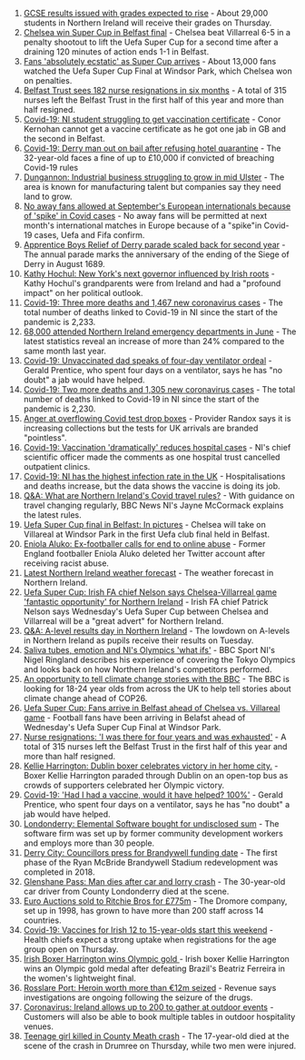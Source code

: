 1. [GCSE results issued with grades expected to rise](https://www.bbc.co.uk/news/uk-northern-ireland-58179094) - About 29,000 students in Northern Ireland will receive their grades on Thursday.
2. [Chelsea win Super Cup in Belfast final](https://www.bbc.co.uk/sport/football/58157867) - Chelsea beat Villarreal 6-5 in a penalty shootout to lift the Uefa Super Cup for a second time after a draining 120 minutes of action ends 1-1 in Belfast.
3. [Fans 'absolutely ecstatic' as Super Cup arrives](https://www.bbc.co.uk/news/uk-northern-ireland-58165296) - About 13,000 fans watched the Uefa Super Cup Final at Windsor Park, which Chelsea won on penalties.
4. [Belfast Trust sees 182 nurse resignations in six months](https://www.bbc.co.uk/news/uk-northern-ireland-58161936) - A total of 315 nurses left the Belfast Trust in the first half of this year and more than half resigned.
5. [Covid-19: NI student struggling to get vaccination certificate](https://www.bbc.co.uk/news/uk-northern-ireland-58180215) - Conor Kernohan cannot get a vaccine certificate as he got one jab in GB and the second in Belfast.
6. [Covid-19: Derry man out on bail after refusing hotel quarantine](https://www.bbc.co.uk/news/uk-northern-ireland-58176088) - The 32-year-old faces a fine of up to £10,000 if convicted of breaching Covid-19 rules
7. [Dungannon: Industrial business struggling to grow in mid Ulster](https://www.bbc.co.uk/news/uk-northern-ireland-58175158) - The area is known for manufacturing talent but companies say they need land to grow.
8. [No away fans allowed at September's European internationals because of 'spike' in Covid cases](https://www.bbc.co.uk/sport/football/58179312) - No away fans will be permitted at next month's international matches in Europe because of a "spike"in Covid-19 cases, Uefa and Fifa confirm.
9. [Apprentice Boys Relief of Derry parade scaled back for second year](https://www.bbc.co.uk/news/uk-northern-ireland-foyle-west-58173471) - The annual parade marks the anniversary of the ending of the Siege of Derry in August 1689.
10. [Kathy Hochul: New York's next governor influenced by Irish roots](https://www.bbc.co.uk/news/world-europe-58174022) - Kathy Hochul's grandparents were from Ireland and had a "profound impact" on her political outlook.
11. [Covid-19: Three more deaths and 1,467 new coronavirus cases](https://www.bbc.co.uk/news/uk-northern-ireland-58176079) - The total number of deaths linked to Covid-19 in NI since the start of the pandemic is 2,233.
12. [68,000 attended Northern Ireland emergency departments in June](https://www.bbc.co.uk/news/uk-northern-ireland-58170357) - The latest statistics reveal an increase of more than 24% compared to the same month last year.
13. [Covid-19: Unvaccinated dad speaks of four-day ventilator ordeal](https://www.bbc.co.uk/news/uk-northern-ireland-58157207) - Gerald Prentice, who spent four days on a ventilator, says he has "no doubt" a jab would have helped.
14. [Covid-19: Two more deaths and 1,305 new coronavirus cases](https://www.bbc.co.uk/news/uk-northern-ireland-58162340) - The total number of deaths linked to Covid-19 in NI since the start of the pandemic is 2,230.
15. [Anger at overflowing Covid test drop boxes](https://www.bbc.co.uk/news/business-58149951) - Provider Randox says it is increasing collections but the tests for UK arrivals are branded "pointless".
16. [Covid-19: Vaccination 'dramatically' reduces hospital cases](https://www.bbc.co.uk/news/uk-northern-ireland-58149815) - NI's chief scientific officer made the comments as one hospital trust cancelled outpatient clinics.
17. [Covid-19: NI has the highest infection rate in the UK](https://www.bbc.co.uk/news/world-europe-58124142) - Hospitalisations and deaths increase, but the data shows the vaccine is doing its job.
18. [Q&A: What are Northern Ireland's Covid travel rules?](https://www.bbc.co.uk/news/uk-northern-ireland-56833342) - With guidance on travel changing regularly, BBC News NI's Jayne McCormack explains the latest rules.
19. [Uefa Super Cup final in Belfast: In pictures](https://www.bbc.co.uk/news/uk-northern-ireland-58169351) - Chelsea will take on Villareal at Windsor Park in the first Uefa club final held in Belfast.
20. [Eniola Aluko: Ex-footballer calls for end to online abuse](https://www.bbc.co.uk/news/uk-northern-ireland-58170263) - Former England footballer Eniola Aluko deleted her Twitter account after receiving racist abuse.
21. [Latest Northern Ireland weather forecast](https://www.bbc.co.uk/news/uk-northern-ireland-26018439) - The weather forecast in Northern Ireland.
22. [Uefa Super Cup: Irish FA chief Nelson says Chelsea-Villarreal game 'fantastic opportunity' for Northern Ireland](https://www.bbc.co.uk/sport/football/58148737) - Irish FA chief Patrick Nelson says Wednesday's Uefa Super Cup between Chelsea and Villarreal will be a "great advert" for Northern Ireland.
23. [Q&A: A-level results day in Northern Ireland](https://www.bbc.co.uk/news/uk-northern-ireland-58146068) - The lowdown on A-levels in Northern Ireland as pupils receive their results on Tuesday.
24. [Saliva tubes, emotion and NI's Olympics 'what ifs'](https://www.bbc.co.uk/sport/olympics/58136029) - BBC Sport NI's Nigel Ringland describes his experience of covering the Tokyo Olympics and looks back on how Northern Ireland's competitors performed.
25. [An opportunity to tell climate change stories with the BBC](https://www.bbc.co.uk/news/science-environment-57921487) - The BBC is looking for 18-24 year olds from across the UK to help tell stories about climate change ahead of COP26.
26. [Uefa Super Cup: Fans arrive in Belfast ahead of Chelsea vs. Villareal game](https://www.bbc.co.uk/news/uk-northern-ireland-58174619) - Football fans have been arriving in Belafst ahead of Wednesday's Uefa Super Cup Final at Windsor Park.
27. [Nurse resignations: 'I was there for four years and was exhausted'](https://www.bbc.co.uk/news/uk-northern-ireland-58174615) - A total of 315 nurses left the Belfast Trust in the first half of this year and more than half resigned.
28. [Kellie Harrington: Dublin boxer celebrates victory in her home city.](https://www.bbc.co.uk/news/world-europe-58163895) - Boxer Kellie Harrington paraded through Dublin on an open-top bus as crowds of supporters celebrated her Olympic victory.
29. [Covid-19: 'Had I had a vaccine, would it have helped? 100%'](https://www.bbc.co.uk/news/uk-northern-ireland-58166288) - Gerald Prentice, who spent four days on a ventilator, says he has "no doubt" a jab would have helped.
30. [Londonderry: Elemental Software bought for undisclosed sum](https://www.bbc.co.uk/news/uk-northern-ireland-foyle-west-58173472) - The software firm was set up by former community development workers and employs more than 30 people.
31. [Derry City: Councillors press for Brandywell funding date](https://www.bbc.co.uk/news/uk-northern-ireland-foyle-west-58169660) - The first phase of the Ryan McBride Brandywell Stadium redevelopment was completed in 2018.
32. [Glenshane Pass: Man dies after car and lorry crash](https://www.bbc.co.uk/news/uk-northern-ireland-58143530) - The 30-year-old car driver from County Londonderry died at the scene.
33. [Euro Auctions sold to Ritchie Bros for £775m](https://www.bbc.co.uk/news/uk-northern-ireland-58152835) - The Dromore company, set up in 1998, has grown to have more than 200 staff across 14 countries.
34. [Covid-19: Vaccines for Irish 12 to 15-year-olds start this weekend](https://www.bbc.co.uk/news/world-europe-58149217) - Health chiefs expect a strong uptake when registrations for the age group open on Thursday.
35. [Irish Boxer Harrington wins Olympic gold ](https://www.bbc.co.uk/sport/olympics/58130534) - Irish boxer Kellie Harrington wins an Olympic gold medal after defeating Brazil's Beatriz Ferreira in the women's lightweight final.
36. [Rosslare Port: Heroin worth more than €12m seized](https://www.bbc.co.uk/news/world-europe-58113729) - Revenue says investigations are ongoing following the seizure of the drugs.
37. [Coronavirus: Ireland allows up to 200 to gather at outdoor events](https://www.bbc.co.uk/news/world-europe-58116692) - Customers will also be able to book multiple tables in outdoor hospitality venues.
38. [Teenage girl killed in County Meath crash](https://www.bbc.co.uk/news/world-europe-58112411) - The 17-year-old died at the scene of the crash in Drumree on Thursday, while two men were injured.
